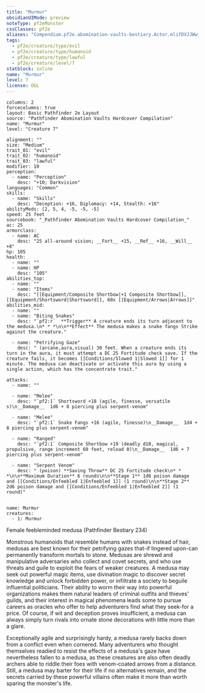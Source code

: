 ```yaml
---
title: "Murmur"
obsidianUIMode: preview
noteType: pf2eMonster
cssClasses: pf2e
aliases: "Compendium.pf2e.abomination-vaults-bestiary.Actor.mlifDVJJWwjFtUxv" 
tags:
  - pf2e/creature/type/evil
  - pf2e/creature/type/humanoid
  - pf2e/creature/type/lawful
  - pf2e/creature/level/7
statblock: inline
name: "Murmur"
level: 7
license: OGL
---
```


```statblock
columns: 2
forcecolumns: true
layout: Basic Pathfinder 2e Layout
source: "Pathfinder Abomination Vaults Hardcover Compilation"
name: "Murmur"
level: "Creature 7"

alignment: ""
size: "Medium"
trait_01: "evil"
trait_02: "humanoid"
trait_03: "lawful"
modifier: 10
perception:
  - name: "Perception"
    desc: "+10; Darkvision"
languages: "Common"
skills:
  - name: "Skills"
    desc: "Deception: +16, Diplomacy: +14, Stealth: +16"
abilityMods: [2, 5, 4, -5, -5, -5]
speed: 25 feet
sourcebook: "_Pathfinder Abomination Vaults Hardcover Compilation_"
ac: 25
armorclass:
  - name: AC
    desc: "25 all-around vision; __Fort__ +15, __Ref__ +16, __Will__ +8"
hp: 105
health:
  - name: ""
  - name: HP
    desc: "105"
abilities_top:
  - name: ""
  - name: "Items"
    desc: "[[Equipment/Composite Shortbow|+1 Composite Shortbow]], [[Equipment/Shortsword|Shortsword]], 60x [[Equipment/Arrows|Arrows]]"
abilities_mid:
  - name: ""
  - name: "Biting Snakes"
    desc: "`pf2:r`  **Trigger** A creature ends its turn adjacent to the medusa.\n* * *\n\n**Effect** The medusa makes a snake fangs Strike against the creature."

  - name: "Petrifying Gaze"
    desc: " (arcane,aura,visual) 30 feet. When a creature ends its turn in the aura, it must attempt a DC 25 Fortitude check save. If the creature fails, it becomes [[Conditions/Slowed 1|Slowed 1]] for 1 minute. The medusa can deactivate or activate this aura by using a single action, which has the concentrate trait."

attacks:
  - name: ""

  - name: "Melee"
    desc: "`pf2:1` Shortsword +18 (agile, finesse, versatile s)\n__Damage__  1d6 + 8 piercing plus serpent-venom"

  - name: "Melee"
    desc: "`pf2:1` Snake Fangs +16 (agile, finesse)\n__Damage__  1d4 + 8 piercing plus serpent-venom"

  - name: "Ranged"
    desc: "`pf2:1` Composite Shortbow +19 (deadly d10, magical, propulsive, range increment 60 feet, reload 0)\n__Damage__  1d6 + 7 piercing plus serpent-venom"

  - name: "Serpent Venom"
    desc: " (poison) **Saving Throw** DC 25 Fortitude check\n* * *\n\n**Maximum Duration** 6 rounds\n\n**Stage 1** 1d6 poison damage and [[Conditions/Enfeebled 1|Enfeebled 1]] (1 round)\n\n**Stage 2** 2d6 poison damage and [[Conditions/Enfeebled 1|Enfeebled 2]] (1 round)"
 
```

```encounter-table
name: Murmur
creatures:
  - 1: Murmur
```


Female feebleminded medusa (Pathfinder Bestiary 234)

Monstrous humanoids that resemble humans with snakes instead of hair, medusas are best known for their petrifying gazes that-if lingered upon-can permanently transform mortals to stone. Medusas are shrewd and manipulative adversaries who collect and covet secrets, and who use threats and guile to exploit the fears of weaker creatures. A medusa may seek out powerful magic items, use divination magic to discover secret knowledge and unlock forbidden power, or infiltrate a society to beguile influential politicians. Their ability to worm their way into powerful organizations makes them natural leaders of criminal outfits and thieves' guilds, and their interest in magical phenomena leads some to pursue careers as oracles who offer to help adventurers find what they seek-for a price. Of course, if wit and deception proves insufficient, a medusa can always simply turn rivals into ornate stone decorations with little more than a glare.

Exceptionally agile and surprisingly hardy, a medusa rarely backs down from a conflict even when cornered. Many adventurers who thought themselves readied to resist the effects of a medusa's gaze have nevertheless fallen to a medusa, as these creatures are also often deadly archers able to riddle their foes with venom-coated arrows from a distance. Still, a medusa may barter for their life if no alternatives remain, and the secrets carried by these powerful villains often make it more than worth sparing the monster's life.
